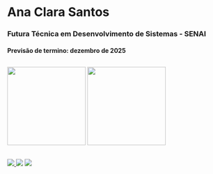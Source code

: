 <h1> Ana Clara Santos </h1> 
<h3> Futura Técnica em Desenvolvimento de Sistemas - SENAI </h3>
<h4> Previsão de termino: dezembro de 2025</h4>

##
<div>
  <img height="180cm" src="https://github-readme-stats.vercel.app/api?username=costaanaclara&theme=shadow_green&show_icons=true"/>
  <img height="180cm" src="https://github-readme-stats.vercel.app/api/top-langs/?username=costaanaclara&theme=shadow_green&layout=compact"/>
</div>

##
<div>
  <a href=""https//mailto:anaclara.santoscosta2409@gmail.com"> <img src="https://img.shields.io/badge/-Gmail-%23333?style=for-the-badge&logo=gmail&logoColor=white" > </a>
  <a href="https://www.linkedin.com/in/anaclarasantoscosta"><img src="https://img.shields.io/badge/-LinkedIn-%230077B5?style=for-the-badge&logo=linkedin&logoColor=white"></a> 
  <a href="https://www.instagram.com/anaclara.ahh/?igsh=MnRvcGM1MWEzN2Qw" target="_blank"><img src="https://img.shields.io/badge/-Instagram-%23E4405F?style=for-the-badge&logo=instagram&logoColor=white" target="_blank"></a>                                                     
</div>
